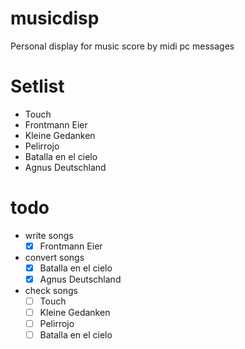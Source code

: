 # musicdisp
Personal display for music score by midi pc messages


# Setlist
* Touch
* Frontmann Eier
* Kleine Gedanken
* Pelirrojo
* Batalla en el cielo
* Agnus Deutschland


# todo
* write songs
  * [x] Frontmann Eier

* convert songs
  * [x] Batalla en el cielo
  * [x] Agnus Deutschland

* check songs
  * [ ] Touch
  * [ ] Kleine Gedanken
  * [ ] Pelirrojo
  * [ ] Batalla en el cielo